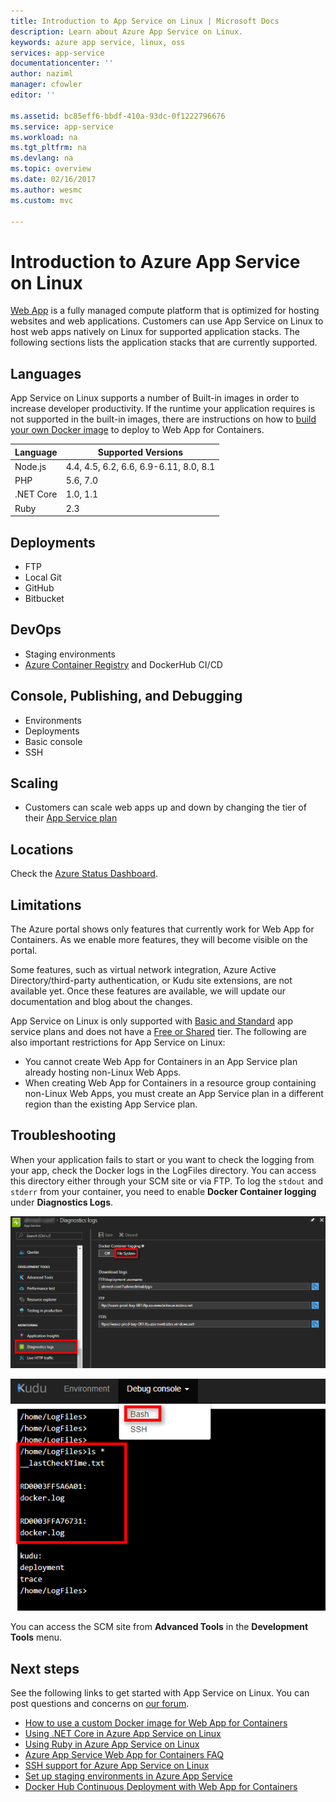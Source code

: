 ```yaml
---
title: Introduction to App Service on Linux | Microsoft Docs
description: Learn about Azure App Service on Linux.
keywords: azure app service, linux, oss
services: app-service
documentationcenter: ''
author: naziml
manager: cfowler
editor: ''

ms.assetid: bc85eff6-bbdf-410a-93dc-0f1222796676
ms.service: app-service
ms.workload: na
ms.tgt_pltfrm: na
ms.devlang: na
ms.topic: overview
ms.date: 02/16/2017
ms.author: wesmc
ms.custom: mvc

---
```

# Introduction to Azure App Service on Linux

[Web App](../app-service-web-overview.md) is a fully managed compute platform that is optimized for hosting websites and web applications. Customers can use App Service on Linux to host web apps natively on Linux for supported application stacks. The following sections lists the application stacks that are currently supported.

## Languages

App Service on Linux supports a number of Built-in images in order to increase developer productivity. If the runtime your application requires is not supported in the built-in images, there are instructions on how to [build your own Docker image](tutorial-custom-docker-image.md) to deploy to Web App for Containers.

| Language | Supported Versions |
|---|---|
| Node.js | 4.4, 4.5, 6.2, 6.6, 6.9-6.11, 8.0, 8.1 |
| PHP | 5.6, 7.0 |
| .NET Core | 1.0, 1.1 |
| Ruby | 2.3 |

## Deployments

* FTP
* Local Git
* GitHub
* Bitbucket

## DevOps

* Staging environments
* [Azure Container Registry](https://docs.microsoft.com/azure/container-registry/container-registry-intro) and DockerHub CI/CD

## Console, Publishing, and Debugging

* Environments
* Deployments
* Basic console
* SSH

## Scaling

* Customers can scale web apps up and down by changing the tier of their [App Service plan](https://docs.microsoft.com/azure/app-service/azure-web-sites-web-hosting-plans-in-depth-overview?toc=%2fazure%2fapp-service-web%2ftoc.json)

## Locations

Check the [Azure Status Dashboard](https://azure.microsoft.com/status).

## Limitations

The Azure portal shows only features that currently work for Web App for Containers. As we enable more features, they will become visible on the portal.

Some features, such as virtual network integration, Azure Active Directory/third-party authentication, or Kudu site extensions, are not available yet. Once these features are available, we will update our documentation and blog about the changes.

App Service on Linux is only supported with [Basic and Standard](https://azure.microsoft.com/pricing/details/app-service/plans/) app service plans and does not have a [Free or Shared](https://azure.microsoft.com/pricing/details/app-service/plans/) tier. The following are also important restrictions for App Service on Linux:

* You cannot create Web App for Containers in an App Service plan already hosting non-Linux Web Apps.
* When creating Web App for Containers in a resource group containing non-Linux Web Apps, you must create an App Service plan in a different region than the existing App Service plan.

## Troubleshooting

When your application fails to start or you want to check the logging from your app, check the Docker logs in the LogFiles directory. You can access this directory either through your SCM site or via FTP.
To log the `stdout` and `stderr` from your container, you need to enable **Docker Container logging** under **Diagnostics Logs**.

![Enabling Logging][2]

![Using Kudu to view Docker logs][1]

You can access the SCM site from **Advanced Tools** in the **Development Tools** menu.

## Next steps

See the following links to get started with App Service on Linux. You can post questions and concerns on [our forum](https://social.msdn.microsoft.com/forums/azure/home?forum=windowsazurewebsitespreview).

* [How to use a custom Docker image for Web App for Containers](quickstart-custom-docker-image.md)
* [Using .NET Core in Azure App Service on Linux](quickstart-dotnetcore.md)
* [Using Ruby in Azure App Service on Linux](quickstart-ruby.md)
* [Azure App Service Web App for Containers FAQ](app-service-linux-faq.md)
* [SSH support for Azure App Service on Linux](app-service-linux-ssh-support.md)
* [Set up staging environments in Azure App Service](../../app-service/web-sites-staged-publishing.md?toc=%2fazure%2fapp-service%2fcontainers%2ftoc.json)
* [Docker Hub Continuous Deployment with Web App for Containers](./app-service-linux-ci-cd.md)

<!--Image references-->
[1]: ./media/app-service-linux-intro/kudu-docker-logs.png
[2]: ./media/app-service-linux-intro/logging.png
